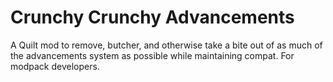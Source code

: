 # Crunchy Crunchy Advancements
A Quilt mod to remove, butcher, and otherwise take a bite out of as much of the advancements system as possible while maintaining compat. For modpack developers.
